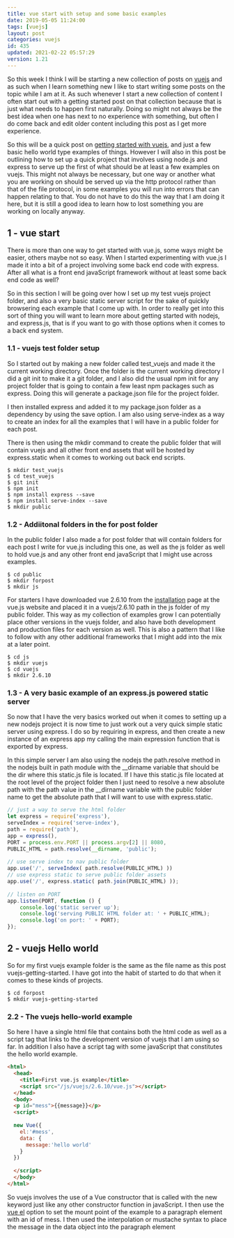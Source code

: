 ```yaml
---
title: vue start with setup and some basic examples
date: 2019-05-05 11:24:00
tags: [vuejs]
layout: post
categories: vuejs
id: 435
updated: 2021-02-22 05:57:29
version: 1.21
---
```


So this week I think I will be starting a new collection of posts on [vuejs](https://vuejs.org/) and as such when I learn something new I like to start writing some posts on the topic while I am at it. As such whenever I start a new collection of content I often start out with a getting started post on that collection because that is just what needs to happen first naturally. Doing so might not always be the best idea when one has next to no experience with something, but often I do come back and edit older content including this post as I get more experience. 

So this will be a quick post on [getting started with vuejs](https://vuejs.org/v2/guide/), and just a few basic hello world type examples of things. However I will also in this post be outlining how to set up a quick project that involves using node.js and express to serve up the first of what should be at least a few examples on vuejs. This might not always be necessary, but one way or another what you are working on should be served up via the http protocol rather than that of the file protocol, in some examples you will run into errors that can happen relating to that. You do not have to do this the way that I am doing it here, but it is still a good idea to learn how to lost something you are working on locally anyway.

<!-- more -->

## 1 - vue start

There is more than one way to get started with vue.js, some ways might be easier, others maybe not so easy. When I started experimenting with vue.js I made it into a bit of a project involving some back end code with express. After all what is a front end javaScript framework without at least some back end code as well? 

So in this section I will be going over how I set up my test vuejs project folder, and also a very basic static server script for the sake of quickly browsering each example that I come up with. In order to really get into this sort of thing you will want to learn more about getting started with nodejs, and express.js, that is if you want to go with those options when it comes to a back end system.

### 1.1 - vuejs test folder setup

So I started out by making a new folder called test\_vuejs and made it the current working directory. Once the folder is the current working directory I did a git init to make it a git folder, and I also did the usual npm init for any project folder that is going to contain a few least npm packages such as express. Doing this will generate a package.json file for the project folder.

I then installed express and added it to my package.json folder as a dependency by using the save option. I am also using serve-index as a way to create an index for all the examples that I will have in a public folder for each post.

There is then using the mkdir command to create the public folder that will contain vuejs and all other front end assets that will be hosted by express.static when it comes to working out back end scripts. 


```
$ mkdir test_vuejs
$ cd test_vuejs
$ git init
$ npm init
$ npm install express --save
$ npm install serve-index --save
$ mkdir public
```

### 1.2 - Addiitonal folders in the for post folder

In the public folder I also made a for post folder that will contain folders for each post I write for vue.js including this one, as well as the js folder as well to hold vue.js and any other front end javaScript that I might use across examples.

```
$ cd public
$ mkdir forpost
$ mkdir js
```

For starters I have downloaded vue 2.6.10 from the [installation](https://vuejs.org/v2/guide/installation.html) page at the vue.js website and placed it in a vuejs\/2.6.10 path in the js folder of my public folder. This way as my collection of examples grow I can potentially place other versions in the vuejs folder, and also have both development and production files for each version as well. This is also a pattern that I like to follow with any other additional frameworks that I might add into the mix at a later point.

```
$ cd js
$ mkdir vuejs
$ cd vuejs
$ mkdir 2.6.10
```

### 1.3 - A very basic example of an express.js powered static server

So now that I have the very basics worked out when it comes to setting up a new nodejs project it is now time to just work out a very quick simple static server using express. I do so by requiring in express, and then create a new instance of an express app my calling the main expression function that is exported by express.

In this simple server I am also using the nodejs the path.resolve method in the nodejs built in path module with the \_\_dirname variable that should be the dir where this static.js file is located. If I have this static.js file located at the root level of the project folder then I just need to resolve a new absolute path with the path value in the \_\_dirname variable with the public folder name to get the absolute path that I will want to use with express.static.

```js
// just a way to serve the html folder
let express = require('express'),
serveIndex = require('serve-index'),
path = require('path'),
app = express(),
PORT = process.env.PORT || process.argv[2] || 8080,
PUBLIC_HTML = path.resolve(__dirname, 'public');
 
// use serve index to nav public folder
app.use('/', serveIndex( path.resolve(PUBLIC_HTML) ))
// use express static to serve public folder assets
app.use('/', express.static( path.join(PUBLIC_HTML) ));
 
// listen on PORT
app.listen(PORT, function () {
    console.log('static server up');
    console.log('serving PUBLIC HTML folder at: ' + PUBLIC_HTML);
    console.log('on port: ' + PORT);
});
```

## 2 - vuejs Hello world

So for my first vuejs example folder is the same as the file name as this post vuejs-getting-started. I have got into the habit of started to do that when it comes to these kinds of projects.

```
$ cd forpost
$ mkdir vuejs-getting-started
```

### 2.2 - The vuejs hello-world example

So here I have a single html file that contains both the html code as well as a script tag that links to the development version of vuejs that I am using so far. In addition I also have a script tag with some javaScript that constitutes the hello world example.

```html
<html>
  <head>
    <title>First vue.js example</title>
    <script src="/js/vuejs/2.6.10/vue.js"></script>
  </head>
  <body>
  <p id="mess">{{message}}</p>
  <script>
  
  new Vue({
    el:'#mess',
    data: {
      message:'hello world'
    }
  })
  
  </script>
  </body>
</html>
```

So vuejs involves the use of a Vue constructor that is called with the new keyword just like any other constructor function in javaScript. I then use the [vue el](/2019/05/06/vuejs-el/) option to set the mount point of the example to a paragraph element with an id of mess. I then used the interpolation or mustache syntax to place the message in the data object into the paragraph element 